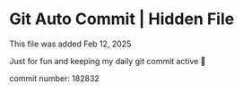 # Git Auto Commit | Hidden File

This file was added Feb 12, 2025

Just for fun and keeping my daily git commit active 🤪

commit number: 182832
